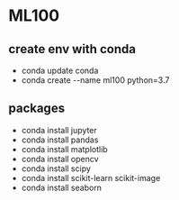 ML100
===
## create env with conda

* conda update conda
* conda create --name ml100 python=3.7

## packages
* conda install jupyter
* conda install pandas
* conda install matplotlib
* conda install opencv
* conda install scipy
* conda install scikit-learn scikit-image
* conda install seaborn

